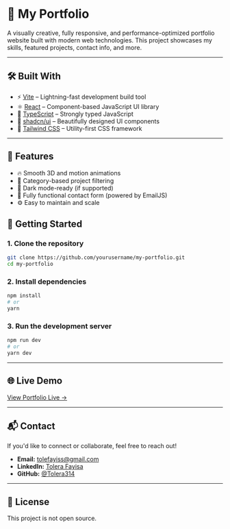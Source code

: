 # 🚀 My Portfolio

A visually creative, fully responsive, and performance-optimized portfolio website built with modern web technologies. This project showcases my skills, featured projects, contact info, and more.

---

## 🛠 Built With

- ⚡ [Vite](https://vitejs.dev/) – Lightning-fast development build tool  
- ⚛️ [React](https://reactjs.org/) – Component-based JavaScript UI library  
- 🔷 [TypeScript](https://www.typescriptlang.org/) – Strongly typed JavaScript  
- 💄 [shadcn/ui](https://ui.shadcn.com/) – Beautifully designed UI components  
- 🎨 [Tailwind CSS](https://tailwindcss.com/) – Utility-first CSS framework  

---

## 📸 Features

- 🔥 Smooth 3D and motion animations  
- 🎯 Category-based project filtering  
- 🌙 Dark mode-ready (if supported)  
- 💌 Fully functional contact form (powered by EmailJS)  
- ⚙️ Easy to maintain and scale  

## 🚀 Getting Started

### 1. Clone the repository

```bash
git clone https://github.com/yourusername/my-portfolio.git
cd my-portfolio
```

### 2. Install dependencies

```bash
npm install
# or
yarn
```

### 3. Run the development server

```bash
npm run dev
# or
yarn dev
```

---

## 🌐 Live Demo

[View Portfolio Live →](https://tolera-fayisa.netlify.app/)

---

## 📬 Contact

If you'd like to connect or collaborate, feel free to reach out!

- **Email:** tolefayiss@gmail.com  
- **LinkedIn:** [Tolera Fayisa](https://www.linkedin.com/in/tolera-fayisa-590387344)  
- **GitHub:** [@Tolera314](https://github.com/Tolera314)

---

## 📄 License

This project is not open source.
